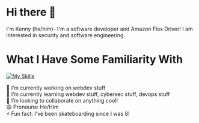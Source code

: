 # Hi there 👋
  I'm Kenny (he/him)- I'm a software developer and Amazon Flex Driver! I am interested in security and software engineering.
  
# What I Have Some Familiarity With

[![My Skills](https://skillicons.dev/icons?i=c,cs,css,django,dotnet,html,java,js,linux,mysql,py,selenium&theme=light)](https://skillicons.dev)


 🔭 I’m currently working on webdev stuff  
 🌱 I’m currently learning webdev stuff, cybersec stuff, devops stuff  
 👯 I’m looking to collaborate on anything cool!  
 😄 Pronouns: He/Him  
 ⚡ Fun fact: I've been skateboarding since I was 8!  
 

